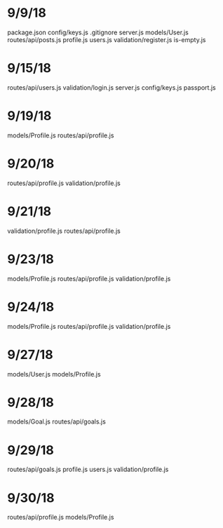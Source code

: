 # 9/9/18
package.json
config/keys.js
.gitignore
server.js
models/User.js
routes/api/posts.js
           profile.js
           users.js
validation/register.js
           is-empty.js

# 9/15/18
routes/api/users.js
validation/login.js
server.js
config/keys.js
       passport.js

# 9/19/18
models/Profile.js
routes/api/profile.js

# 9/20/18
routes/api/profile.js
validation/profile.js

# 9/21/18
validation/profile.js
routes/api/profile.js

# 9/23/18
models/Profile.js
routes/api/profile.js
validation/profile.js

# 9/24/18
models/Profile.js
routes/api/profile.js
validation/profile.js

# 9/27/18
models/User.js
models/Profile.js

# 9/28/18
models/Goal.js
routes/api/goals.js

# 9/29/18
routes/api/goals.js
           profile.js
           users.js
validation/profile.js

# 9/30/18
routes/api/profile.js
models/Profile.js
